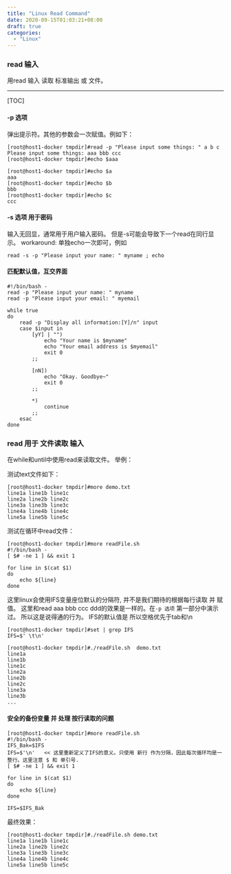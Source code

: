 ```yaml
---
title: "Linux Read Command"
date: 2020-09-15T01:03:21+08:00
draft: true
categories:
  - "Linux"
---
```


### read 输入
用read 输入 读取 标准输出 或 文件。

* * *
[TOC]

#### -p 选项
弹出提示符。其他的参数会一次赋值。例如下：

```
[root@host1-docker tmpdir]#read -p "Please input some things: " a b c
Please input some things: aaa bbb ccc
[root@host1-docker tmpdir]#echo $aaa

[root@host1-docker tmpdir]#echo $a
aaa
[root@host1-docker tmpdir]#echo $b
bbb
[root@host1-docker tmpdir]#echo $c
ccc
```
#### -s 选项  用于密码
输入无回显，通常用于用户输入密码。
但是-s可能会导致下一个read在同行显示。
workaround:
单独echo一次即可，例如
```
read -s -p "Please input your name: " myname ; echo
```

#### 匹配默认值，互交界面
```
#!/bin/bash -
read -p "Please input your name: " myname
read -p "Please input your email: " myemail

while true
do
	read -p "Display all information:[Y]/n" input
	case $input in
		[yY] | "")
			echo "Your name is $myname"
			echo "Your email address is $myemail"
			exit 0
		;;

		[nN])
			echo "Okay. Goodbye~"
			exit 0
		;;

		*)
			continue
		;;
	esac
done
```


### read 用于 文件读取 输入
在while和until中使用read来读取文件。
举例：

测试text文件如下：
```
[root@host1-docker tmpdir]#more demo.txt 
line1a line1b line1c
line2a line2b line2c
line3a line3b line3c
line4a line4b line4c
line5a line5b line5c
```

测试在循环中read文件：
```
[root@host1-docker tmpdir]#more readFile.sh 
#!/bin/bash -
[ $# -ne 1 ] && exit 1

for line in $(cat $1)
do
	echo ${line}
done 
```

这里linux会使用IFS变量座位默认的分隔符, 并不是我们期待的根据每行读取 并 赋值。
这里和read aaa bbb ccc ddd的效果是一样的。在`-p 选项` 第一部分中演示过。
所以这是说得通的行为。
IFS的默认值是 <space><tab><newline>  所以空格优先于tab和\n

```
[root@host1-docker tmpdir]#set | grep IFS
IFS=$' \t\n'
```
```
[root@host1-docker tmpdir]#./readFile.sh  demo.txt
line1a
line1b
line1c
line2a
line2b
line2c
line3a
line3b
...
```

#### 安全的备份变量 并 处理 按行读取的问题
```
[root@host1-docker tmpdir]#more readFile.sh 
#!/bin/bash -
IFS_Bak=$IFS
IFS=$'\n'   << 这里重新定义了IFS的意义。只使用 新行 作为分隔，因此每次循环均是一整行。这里注意 $ 和 单引号.
[ $# -ne 1 ] && exit 1

for line in $(cat $1)
do
	echo ${line}
done 

IFS=$IFS_Bak
```
最终效果：
```
[root@host1-docker tmpdir]#./readFile.sh demo.txt 
line1a line1b line1c
line2a line2b line2c
line3a line3b line3c
line4a line4b line4c
line5a line5b line5c
```
